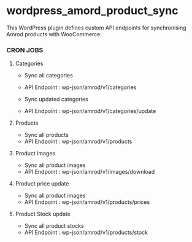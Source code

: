 # wordpress_amord_product_sync
This WordPress plugin defines custom API endpoints for synchronising Amrod products with WooCommerce.

### CRON JOBS

1. Categories
    -   Sync all categories
    -   API Endpoint : wp-json/amrod/v1/categories

    -   Sync updated categories
    -   API Endpoint : wp-json/amrod/v1/categories/update

2. Products
    - Sync all products
    -   API Endpoint : wp-json/amrod/v1/products

2. Product images
    - Sync all product images
    -   API Endpoint : wp-json/amrod/v1/images/download

2. Product price update
    - Sync all product images
    -   API Endpoint : wp-json/amrod/v1/products/prices

2. Product Stock update
    - Sync all product stocks
    -   API Endpoint : wp-json/amrod/v1/products/stock